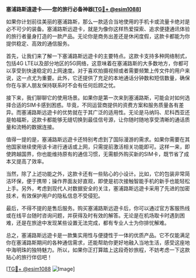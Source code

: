 **塞浦路斯遠遊卡——您的旅行必备神器[[TG💪+ @esim1088](https://t.me/s/esim1088)]**

如果你计划前往美丽的塞浦路斯，那么一款适合当地使用的手机卡或流量卡绝对是必不可少的装备。塞浦路斯远遊卡，就是为像你这样热爱探索、追求便捷通讯体验的旅行者量身打造的一款产品。无论你是商务出差还是休闲度假，这款卡都能为你提供稳定、高效的通信服务。

首先，让我们来了解一下塞浦路斯远遊卡的主要特点。这款卡支持多种网络制式，包括4G LTE以及部分地区的5G网络，这意味着在塞浦路斯的大多数地方，你都可以享受到快速稳定的上网速度。对于喜欢拍摄视频或者需要频繁上传文件的用户来说，这一点尤为重要。此外，它还提供了充足的本地通话分钟数和短信数量，确保你在与家人朋友保持联系时不会有任何后顾之忧。

接下来，我们聊聊它的使用场景。如果你是第一次来到塞浦路斯，可能会对如何选择合适的SIM卡感到困惑。毕竟，不同运营商提供的资费方案和服务质量各有差异。而塞浦路斯远遊卡的优势就在于其广泛的适用性。无论是马纳玛、尼科西亚还是帕福斯，这款卡都能够无缝切换到最佳信号源，让你随时随地享受清晰的通话质量和流畅的数据连接。

值得一提的是，塞浦路斯远遊卡还特别考虑到了国际漫游的需求。如果你需要在其他国家继续使用该卡进行通话或上网，只需提前激活相关功能即可。这样一来，即使跨越国界，你也能维持原有的通信习惯，无需额外购买新的SIM卡，既节省了成本又提高了效率。

当然，除了上述功能之外，这款卡还有一些贴心的小设计。比如，它的包装非常简洁环保，便于携带；操作界面友好直观，即使是初次接触智能手机的新手也能轻松上手。另外，考虑到现代人对数据安全的关注，塞浦路斯远遊卡采用了先进的加密技术，有效保护用户的隐私信息不受侵犯。

最后，不得不提的是售后服务。购买塞浦路斯远遊卡后，你可以通过官方客服热线或在线平台随时咨询问题，并获得及时有效的解答。无论是在机场取卡时遇到困难，还是在旅途中发现某些设置无法完成，都有专业人士为你排忧解难。

总之，塞浦路斯远遊卡是一款集实用性与便捷性于一体的优质产品。它不仅能满足你在塞浦路斯期间的各种通信需求，还能帮助你更好地融入当地生活，感受这座地中海明珠的独特魅力。所以，如果你正打算踏上这段奇妙旅程，不妨考虑一下这款贴心的旅行伴侣吧！

[[TG💪+ @esim1088](https://t.me/s/esim1088) ![Image](https://i.postimg.cc/4NQfJmqS/Snipaste-2025-05-13-00-14-12.png)]